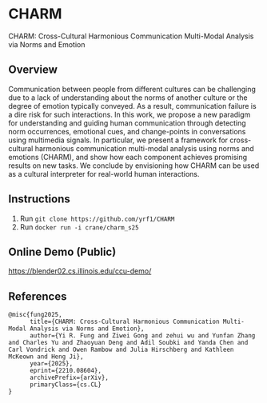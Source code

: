 # CHARM

CHARM: Cross-Cultural Harmonious Communication Multi-Modal Analysis via Norms and Emotion

## Overview

Communication between people from different cultures can be challenging due to a lack of understanding about the norms of another culture or the degree of emotion typically conveyed. As a result, communication failure is a dire risk for such interactions. In this work, we propose a new paradigm for understanding and guiding human communication through detecting norm occurrences, emotional cues, and change-points in conversations using multimedia signals. In particular, we present a framework for cross-cultural harmonious communication multi-modal analysis using norms and emotions (CHARM), and show how each component achieves promising results on new tasks. We conclude by envisioning how CHARM can be used as a cultural interpreter for real-world human interactions.
   
## Instructions

1. Run `git clone https://github.com/yrf1/CHARM`
2. Run `docker run -i crane/charm_s25`

## Online Demo (Public)

https://blender02.cs.illinois.edu/ccu-demo/

## References
```
@misc{fung2025,
      title={CHARM: Cross-Cultural Harmonious Communication Multi-Modal Analysis via Norms and Emotion}, 
      author={Yi R. Fung and Ziwei Gong and zehui wu and Yunfan Zhang and Charles Yu and Zhaoyuan Deng and Adil Soubki and Yanda Chen and Carl Vondrick and Owen Rambow and Julia Hirschberg and Kathleen McKeown and Heng Ji},
      year={2025},
      eprint={2210.08604},
      archivePrefix={arXiv},
      primaryClass={cs.CL}
}
```
